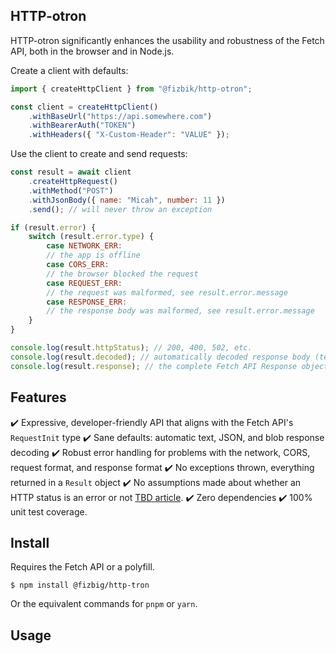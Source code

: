 ## HTTP-otron

HTTP-otron significantly enhances the usability and robustness of the Fetch API, both in the browser and in Node.js.

Create a client with defaults:

```javascript
import { createHttpClient } from "@fizbik/http-otron";

const client = createHttpClient()
    .withBaseUrl("https://api.somewhere.com")
    .withBearerAuth("TOKEN")
    .withHeaders({ "X-Custom-Header": "VALUE" });
```

Use the client to create and send requests:

```javascript
const result = await client
    .createHttpRequest()
    .withMethod("POST")
    .withJsonBody({ name: "Micah", number: 11 })
    .send(); // will never throw an exception

if (result.error) {
    switch (result.error.type) {
        case NETWORK_ERR:
        // the app is offline
        case CORS_ERR:
        // the browser blocked the request
        case REQUEST_ERR:
        // the request was malformed, see result.error.message
        case RESPONSE_ERR:
        // the response body was malformed, see result.error.message
    }
}

console.log(result.httpStatus); // 200, 400, 502, etc.
console.log(result.decoded); // automatically decoded response body (text, json, or blob)
console.log(result.response); // the complete Fetch API Response object
```

## Features

:heavy_check_mark: Expressive, developer-friendly API that aligns with the Fetch API's `RequestInit` type
:heavy_check_mark: Sane defaults: automatic text, JSON, and blob response decoding
:heavy_check_mark: Robust error handling for problems with the network, CORS, request format, and response format
:heavy_check_mark: No exceptions thrown, everything returned in a `Result` object
:heavy_check_mark: No assumptions made about whether an HTTP status is an error or not [TBD article]().
:heavy_check_mark: Zero dependencies
:heavy_check_mark: 100% unit test coverage.

## Install

Requires the Fetch API or a polyfill.

```shell
$ npm install @fizbig/http-tron
```

Or the equivalent commands for `pnpm` or `yarn`.

## Usage
